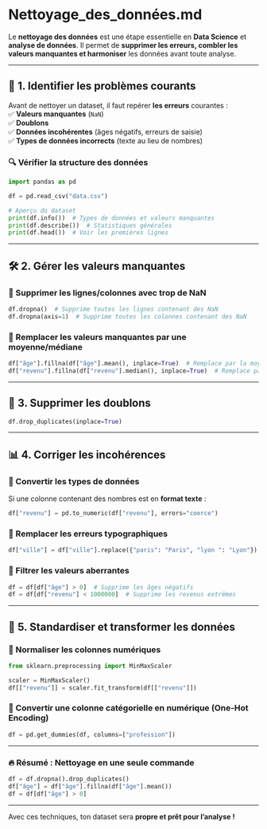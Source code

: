 # Nettoyage_des_données.md

Le **nettoyage des données** est une étape essentielle en **Data Science** et **analyse de données**. Il permet de **supprimer les erreurs, combler les valeurs manquantes et harmoniser** les données avant toute analyse.  

---

## 📌 **1. Identifier les problèmes courants**  
Avant de nettoyer un dataset, il faut repérer **les erreurs** courantes :  
✅ **Valeurs manquantes** (`NaN`)  
✅ **Doublons**  
✅ **Données incohérentes** (âges négatifs, erreurs de saisie)  
✅ **Types de données incorrects** (texte au lieu de nombres)  

### **🔍 Vérifier la structure des données**  
```python
import pandas as pd

df = pd.read_csv("data.csv")

# Aperçu du dataset
print(df.info())  # Types de données et valeurs manquantes
print(df.describe())  # Statistiques générales
print(df.head())  # Voir les premières lignes
```

---

## 🛠️ **2. Gérer les valeurs manquantes**  

### **🔹 Supprimer les lignes/colonnes avec trop de NaN**
```python
df.dropna()  # Supprime toutes les lignes contenant des NaN
df.dropna(axis=1)  # Supprime toutes les colonnes contenant des NaN
```

### **🔹 Remplacer les valeurs manquantes par une moyenne/médiane**  
```python
df["âge"].fillna(df["âge"].mean(), inplace=True)  # Remplace par la moyenne
df["revenu"].fillna(df["revenu"].median(), inplace=True)  # Remplace par la médiane
```

---

## 🔄 **3. Supprimer les doublons**  

```python
df.drop_duplicates(inplace=True)
```

---

## 📊 **4. Corriger les incohérences**  

### **🔹 Convertir les types de données**  
Si une colonne contenant des nombres est en **format texte** :  
```python
df["revenu"] = pd.to_numeric(df["revenu"], errors="coerce")
```

### **🔹 Remplacer les erreurs typographiques**  
```python
df["ville"] = df["ville"].replace({"paris": "Paris", "lyon ": "Lyon"})
```

### **🔹 Filtrer les valeurs aberrantes**  
```python
df = df[df["âge"] > 0]  # Supprime les âges négatifs
df = df[df["revenu"] < 1000000]  # Supprime les revenus extrêmes
```

---

## 🎨 **5. Standardiser et transformer les données**  

### **🔹 Normaliser les colonnes numériques**  
```python
from sklearn.preprocessing import MinMaxScaler

scaler = MinMaxScaler()
df[["revenu"]] = scaler.fit_transform(df[["revenu"]])
```

### **🔹 Convertir une colonne catégorielle en numérique (One-Hot Encoding)**  
```python
df = pd.get_dummies(df, columns=["profession"])
```

---

### **🔥 Résumé : Nettoyage en une seule commande**  
```python
df = df.dropna().drop_duplicates()
df["âge"] = df["âge"].fillna(df["âge"].mean())
df = df[df["âge"] > 0]
```

---

Avec ces techniques, ton dataset sera **propre et prêt pour l’analyse !**  

